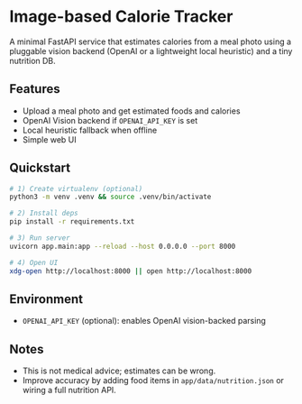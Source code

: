 # Image-based Calorie Tracker

A minimal FastAPI service that estimates calories from a meal photo using a pluggable vision backend (OpenAI or a lightweight local heuristic) and a tiny nutrition DB.

## Features
- Upload a meal photo and get estimated foods and calories
- OpenAI Vision backend if `OPENAI_API_KEY` is set
- Local heuristic fallback when offline
- Simple web UI

## Quickstart

```bash
# 1) Create virtualenv (optional)
python3 -m venv .venv && source .venv/bin/activate

# 2) Install deps
pip install -r requirements.txt

# 3) Run server
uvicorn app.main:app --reload --host 0.0.0.0 --port 8000

# 4) Open UI
xdg-open http://localhost:8000 || open http://localhost:8000
```

## Environment
- `OPENAI_API_KEY` (optional): enables OpenAI vision-backed parsing

## Notes
- This is not medical advice; estimates can be wrong.
- Improve accuracy by adding food items in `app/data/nutrition.json` or wiring a full nutrition API.
